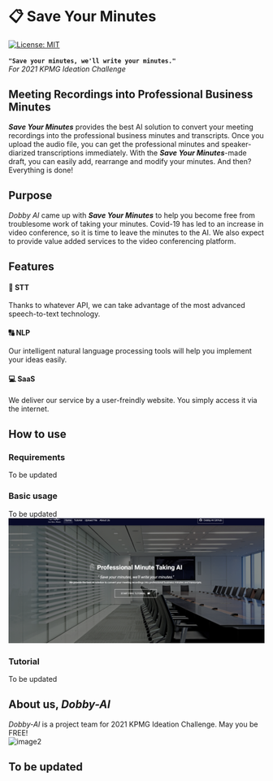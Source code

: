 # :clipboard: Save Your Minutes

[![License: MIT](https://img.shields.io/badge/License-MIT-yellow.svg)](https://opensource.org/licenses/MIT)

**`"Save your minutes, we'll write your minutes."`**   
*For 2021 KPMG Ideation Challenge*  

## Meeting Recordings into Professional Business Minutes
***Save Your Minutes*** provides the best AI solution to convert your meeting recordings into the professional business minutes and transcripts. Once you upload the audio file, you can get the professional minutes and speaker-diarized transcriptions immediately. With the ***Save Your Minutes***-made draft, you can easily add, rearrange and modify your minutes. And then? Everything is done!

## Purpose
*Dobby AI* came up with ***Save Your Minutes*** to help you become free from troublesome work of taking your minutes. Covid-19 has led to an increase in video conference, so it is time to leave the minutes to the AI. We also expect to provide value added services to the video conferencing platform.


## Features
#### :microphone: STT
Thanks to whatever API, we can take advantage of the most advanced speech-to-text technology.

#### :capital_abcd: NLP
Our intelligent natural language processing tools will help you implement your ideas easily.

#### :computer: SaaS
We deliver our service by a user-freindly website. You simply access it via the internet.

## How to use
### Requirements
To be updated

### Basic usage
To be updated
![image1](./image1.png)

### Tutorial 
To be updated

## About us, *Dobby-AI*
*Dobby-AI* is a project team for 2021 KPMG Ideation Challenge. May you be FREE!   
![image2](./image2.png)

## To be updated
